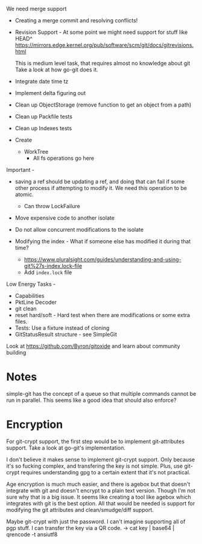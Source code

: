 We need merge support
- Creating a merge commit and resolving conflicts!

* Revision Support - At some point we might need support for stuff like HEAD^
  https://mirrors.edge.kernel.org/pub/software/scm/git/docs/gitrevisions.html

  This is medium level task, that requires almost no knowledge about git
  Take a look at how go-git does it.

- Integrate date time tz
- Implement delta figuring out
- Clean up ObjectStorage (remove function to get an object from a path)
- Clean up Packfile tests
- Clean up Indexes tests

- Create
  - WorkTree
    - All fs operations go here

Important -
* saving a ref should be updating a ref, and doing that can fail
  if some other process if attempting to modify it. We need this
  operation to be atomic.
  - Can throw LockFailure
* Move expensive code to another isolate
* Do not allow concurrent modifications to the isolate

* Modifying the index - What if someone else has modified it during that time?
  - https://www.pluralsight.com/guides/understanding-and-using-git%27s-index.lock-file
  - Add `index.lock` file

Low Energy Tasks -
* Capabilities
* PktLine Decoder
* git clean
* reset hard/soft - Hard test when there are modifications or some extra files.
* Tests: Use a fixture instead of cloning
* GitStatusResult structure - see SimpleGit

Look at https://github.com/Byron/gitoxide and learn about community building

# Notes

simple-git has the concept of a queue so that multiple commands cannot be run in parallel.
This seems like a good idea that should also enforce?

# Encryption

For git-crypt support, the first step would be to implement git-attributes support. Take a look at go-git's implementation.

I don't believe it makes sense to implement git-crypt support. Only because it's so fucking complex, and transfering the key is not simple. Plus, use git-crypt requires understanding gpg to a certain extent that it's not practical.

Age encryption is much much easier, and there is agebox but that doesn't integrate with git and doesn't encrypt to a plain text version. Though I'm not sure why that is a big issue. It seems like creating a tool like agebox which integrates with git is the best option. All that would be needed is support for modifying the git attributes and clean/smudge/diff support.

Maybe git-crypt with just the password. I can't imagine supporting all of pgp stuff. I can transfer the key via a QR code.
-> cat key | base64 | qrencode -t ansiutf8
